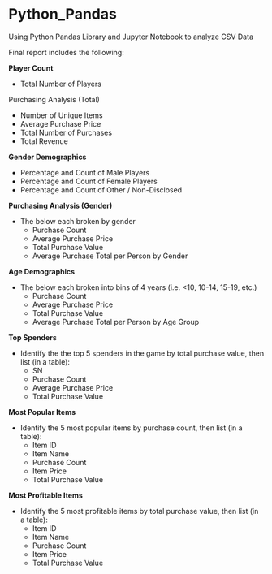 # Python_Pandas

Using Python Pandas Library  and Jupyter Notebook to analyze CSV Data

Final report includes the following:

__Player Count__
 * Total Number of Players

Purchasing Analysis (Total)
 * Number of Unique Items
 * Average Purchase Price
 * Total Number of Purchases
 * Total Revenue

__Gender Demographics__
 * Percentage and Count of Male Players
 * Percentage and Count of Female Players
 * Percentage and Count of Other / Non-Disclosed

__Purchasing Analysis (Gender)__
* The below each broken by gender
  * Purchase Count
  * Average Purchase Price
  * Total Purchase Value
  * Average Purchase Total per Person by Gender
  
__Age Demographics__
* The below each broken into bins of 4 years (i.e. <10, 10-14, 15-19, etc.)
  * Purchase Count
  * Average Purchase Price
  * Total Purchase Value
  * Average Purchase Total per Person by Age Group

__Top Spenders__
* Identify the the top 5 spenders in the game by total purchase value, then list (in a table):
  * SN
  * Purchase Count
  * Average Purchase Price
  * Total Purchase Value

__Most Popular Items__
* Identify the 5 most popular items by purchase count, then list (in a table):
  * Item ID
  * Item Name
  * Purchase Count
  * Item Price
  * Total Purchase Value

__Most Profitable Items__
* Identify the 5 most profitable items by total purchase value, then list (in a table):
  * Item ID
  * Item Name
  * Purchase Count
  * Item Price
  * Total Purchase Value
